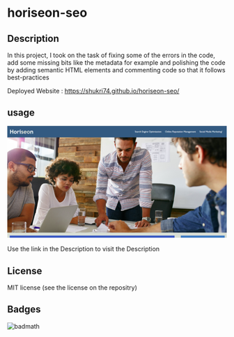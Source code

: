 # horiseon-seo

## Description

In this project, I took on the task of fixing some of the errors in the code, add some missing bits like the metadata for example and polishing the code by adding semantic HTML elements and commenting code so that it follows best-practices

Deployed Website : https://shukri74.github.io/horiseon-seo/

## usage

![Horiseon Website](./assets/images/screenshot.PNG)

Use the link in the Description to visit the Description

## License

MIT license (see the license on the repositry)

## Badges

![badmath](https://img.shields.io/github/languages/top/nielsenjared/badmath)
